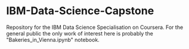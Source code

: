 # IBM-Data-Science-Capstone
Repository for the IBM Data Science Specialisation on Coursera. For the general public the only work of interest here is probably the "Bakeries_in_Vienna.ipynb" notebook. 
